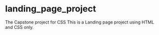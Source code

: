 # landing_page_project
The Capstone project for CSS
This is a Landing page project using HTML and CSS only.